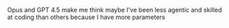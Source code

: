 Opus and GPT 4.5 make me think maybe I've been less agentic and skilled at coding than others because I have more parameters

